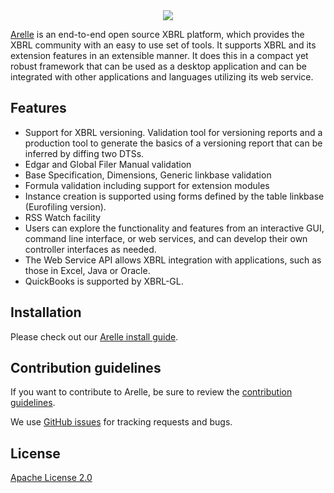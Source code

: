 <div align="center">
  <img src="http://arelle.org/arelle/wp-content/themes/platform/images/logo-platform.png">
</div>



[Arelle](https://arelle.org/arelle/) is an end-to-end open source XBRL platform,
which provides the XBRL community with an easy to use set of tools.  It supports
XBRL and its extension features in an extensible manner.  It does this in a
compact yet robust framework that can be used as a desktop application and can
be integrated with other applications and languages utilizing its web service.

## Features
* Support for XBRL versioning. Validation tool for versioning reports and a
  production tool to generate the basics of a versioning report that can be
  inferred by diffing two DTSs.
* Edgar and Global Filer Manual validation
* Base Specification, Dimensions, Generic linkbase validation
* Formula validation including support for extension modules
* Instance creation is supported using forms defined by the table linkbase (Eurofiling version).
* RSS Watch facility
* Users can explore the functionality and features from an interactive GUI,
  command line interface, or web services, and can develop their own controller
  interfaces as needed.
* The Web Service API allows XBRL integration with applications, such as those in
  Excel, Java or Oracle.
* QuickBooks is supported by XBRL-GL.


## Installation

Please check out our [Arelle install guide](https://github.com/Arelle/Arelle/blob/master/INSTALLATION.md).


## Contribution guidelines

If you want to contribute to Arelle, be sure to review the
[contribution guidelines](https://github.com/Arelle/Arelle/blob/master/CONTRIBUTING.md).

We use [GitHub issues](https://github.com/arelle/arelle/issues) for
tracking requests and bugs.


## License

[Apache License 2.0](https://github.com/Arelle/Arelle/blob/master/LICENSE.md)
